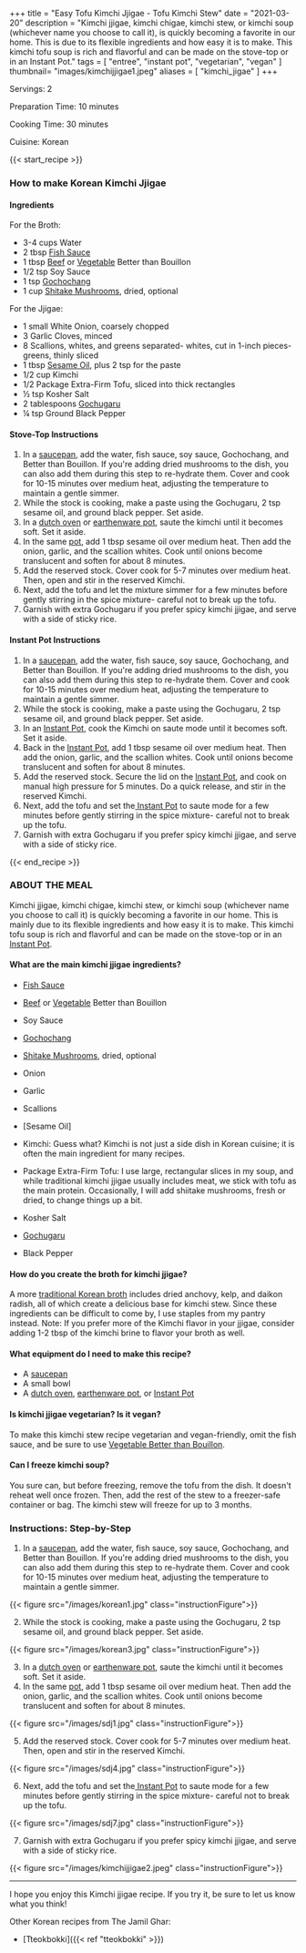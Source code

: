 
+++
title = "Easy Tofu Kimchi Jjigae - Tofu Kimchi Stew"
date = "2021-03-20"
description = "Kimchi jjigae, kimchi chigae, kimchi stew, or kimchi soup (whichever name you choose to call it), is quickly becoming a favorite in our home. This is due to its flexible ingredients and how easy it is to make. This kimchi tofu soup is rich and flavorful and can be made on the stove-top or in an Instant Pot."
tags = [
    "entree",
    "instant pot",
    "vegetarian",
    "vegan"
]
thumbnail= "images/kimchijjigae1.jpeg"
aliases = [
"kimchi_jigae"
]
+++

Servings: 2 <!--more-->

Preparation Time: 10 minutes 

Cooking Time: 30 minutes 

Cuisine: Korean

{{< start_recipe >}}

### How to make Korean Kimchi Jjigae

#### Ingredients  

For the Broth: 

* 3-4 cups Water
* 2 tbsp [Fish Sauce](https://amzn.to/3uYz9IW)
* 1 tbsp [Beef](https://amzn.to/3oM8L3W) or [Vegetable](https://amzn.to/3Atsuay) Better than Bouillon 
* 1/2 tsp Soy Sauce 
* 1 tsp [Gochochang](https://amzn.to/2NHrNZ3)
* 1 cup [Shitake Mushrooms](https://amzn.to/3I0K0YN), dried, optional 

For the Jjigae: 

* 1 small White Onion, coarsely chopped
* 3 Garlic Cloves, minced
* 8 Scallions, whites, and greens separated- whites, cut in 1-inch pieces- greens, thinly sliced
* 1 tbsp [Sesame Oil](https://amzn.to/3b72o2v), plus 2 tsp for the paste
* 1/2 cup Kimchi
* 1/2 Package Extra-Firm Tofu, sliced into thick rectangles   
* ½ tsp Kosher Salt
* 2 tablespoons [Gochugaru](https://amzn.to/2P1lLmx)
* ¼ tsp Ground Black Pepper

#### Stove-Top Instructions

1. In a [saucepan](https://amzn.to/3oKaYN7), add the water, fish sauce, soy sauce, Gochochang, and Better than Bouillon. If you're adding dried mushrooms to the dish, you can also add them during this step to re-hydrate them. Cover and cook for 10-15 minutes over medium heat, adjusting the temperature to maintain a gentle simmer. 
2. While the stock is cooking, make a paste using the Gochugaru, 2 tsp sesame oil, and ground black pepper. Set aside. 
3. In a [dutch oven](https://amzn.to/3lC91Pi) or [earthenware pot](https://amzn.to/3soWXDL), saute the kimchi until it becomes soft. Set it aside. 
4. In the same [pot]((https://amzn.to/3lC91Pi)), add 1 tbsp sesame oil over medium heat. Then add the onion, garlic, and the scallion whites. Cook until onions become translucent and soften for about 8 minutes. 
5. Add the reserved stock. Cover cook for 5-7 minutes over medium heat. Then, open and stir in the reserved Kimchi.
6. Next, add the tofu and let the mixture simmer for a few minutes before gently stirring in the spice mixture- careful not to break up the tofu. 
7. Garnish with extra Gochugaru if you prefer spicy kimchi jjigae, and serve with a side of sticky rice. 

#### Instant Pot Instructions

1. In a [saucepan](https://amzn.to/3oKaYN7), add the water, fish sauce, soy sauce, Gochochang, and Better than Bouillon. If you're adding dried mushrooms to the dish, you can also add them during this step to re-hydrate them. Cover and cook for 10-15 minutes over medium heat, adjusting the temperature to maintain a gentle simmer. 
2. While the stock is cooking, make a paste using the Gochugaru, 2 tsp sesame oil, and ground black pepper. Set aside. 
3. In an [Instant Pot](https://amzn.to/3DpZGSo), cook the Kimchi on saute mode until it becomes soft. Set it aside. 
4. Back in the [Instant Pot](https://amzn.to/3DpZGSo), add 1 tbsp sesame oil over medium heat. Then add the onion, garlic, and the scallion whites. Cook until onions become translucent and soften for about 8 minutes. 
5. Add the reserved stock. Secure the lid on the [Instant Pot](https://amzn.to/3DpZGSo), and cook on manual high pressure for 5 minutes. Do a quick release, and stir in the reserved Kimchi.
6. Next, add the tofu and set the[ Instant Pot](https://amzn.to/3DpZGSo) to saute mode for a few minutes before gently stirring in the spice mixture- careful not to break up the tofu. 
7. Garnish with extra Gochugaru if you prefer spicy kimchi jjigae, and serve with a side of sticky rice. 

{{< end_recipe >}}

### ABOUT THE MEAL

Kimchi jjigae, kimchi chigae, kimchi stew, or kimchi soup (whichever name you choose to call it) is quickly becoming a favorite in our home. This is mainly due to its flexible ingredients and how easy it is to make. This kimchi tofu soup is rich and flavorful and can be made on the stove-top or in an [Instant Pot](https://amzn.to/3DpZGSo).

#### What are the main kimchi jjigae ingredients?

* [Fish Sauce](https://amzn.to/3uYz9IW)

* [Beef](https://amzn.to/3oM8L3W) or [Vegetable](https://amzn.to/3Atsuay) Better than Bouillon 

* Soy Sauce 

* [Gochochang](https://amzn.to/2NHrNZ3)

* [Shitake Mushrooms](https://amzn.to/3I0K0YN), dried, optional 

* Onion

* Garlic

* Scallions

* [Sesame Oil]

* Kimchi: Guess what? Kimchi is not just a side dish in Korean cuisine; it is often the main ingredient for many recipes. 

* Package Extra-Firm Tofu: I use large, rectangular slices in my soup, and while traditional kimchi jjigae usually includes meat, we stick with tofu as the main protein. Occasionally, I will add shiitake mushrooms, fresh or dried, to change things up a bit. 

* Kosher Salt

* [Gochugaru](https://amzn.to/2P1lLmx)

* Black Pepper

#### How do you create the broth for kimchi jjigae? 

A more [traditional Korean broth](https://www.maangchi.com/recipe/kimchi-jjigae) includes dried anchovy, kelp, and daikon radish, all of which create a delicious base for kimchi stew. Since these ingredients can be difficult to come by, I use staples from my pantry instead. Note: If you prefer more of the Kimchi flavor in your jjigae, consider adding 1-2 tbsp of the kimchi brine to flavor your broth as well. 

#### What equipment do I need to make this recipe?

* A [saucepan](https://amzn.to/3oKaYN7)
* A small bowl 
* A [dutch oven](https://amzn.to/3lC91Pi), [earthenware pot](https://amzn.to/3soWXDL), or [Instant Pot](https://amzn.to/3DpZGSo)

#### Is kimchi jjigae vegetarian? Is it vegan?

To make this kimchi stew recipe vegetarian and vegan-friendly, omit the fish sauce, and be sure to use [Vegetable Better than Bouillon](https://amzn.to/3f8LK6e). 

#### Can I freeze kimchi soup? 

You sure can, but before freezing, remove the tofu from the dish. It doesn't reheat well once frozen. Then, add the rest of the stew to a freezer-safe container or bag. The kimchi stew will freeze for up to 3 months.

### Instructions: Step-by-Step

1. In a [saucepan](https://amzn.to/3oKaYN7), add the water, fish sauce, soy sauce, Gochochang, and Better than Bouillon. If you're adding dried mushrooms to the dish, you can also add them during this step to re-hydrate them. Cover and cook for 10-15 minutes over medium heat, adjusting the temperature to maintain a gentle simmer. 

{{< figure src="/images/korean1.jpg" class="instructionFigure">}}

2. While the stock is cooking, make a paste using the Gochugaru, 2 tsp sesame oil, and ground black pepper. Set aside. 

{{< figure src="/images/korean3.jpg" class="instructionFigure">}}

3. In a [dutch oven](https://amzn.to/3lC91Pi) or [earthenware pot](https://amzn.to/3soWXDL), saute the kimchi until it becomes soft. Set it aside. 
4. In the same [pot]((https://amzn.to/3lC91Pi)), add 1 tbsp sesame oil over medium heat. Then add the onion, garlic, and the scallion whites. Cook until onions become translucent and soften for about 8 minutes. 

{{< figure src="/images/sdj1.jpg" class="instructionFigure">}}

5. Add the reserved stock. Cover cook for 5-7 minutes over medium heat. Then, open and stir in the reserved Kimchi.

{{< figure src="/images/sdj4.jpg" class="instructionFigure">}}

6. Next, add the tofu and set the[ Instant Pot](https://amzn.to/3DpZGSo) to saute mode for a few minutes before gently stirring in the spice mixture- careful not to break up the tofu. 

{{< figure src="/images/sdj7.jpg" class="instructionFigure">}}

7. Garnish with extra Gochugaru if you prefer spicy kimchi jjigae, and serve with a side of sticky rice. 

{{< figure src="/images/kimchijjigae2.jpeg" class="instructionFigure">}}

----

I hope you enjoy this Kimchi jjigae recipe. If you try it, be sure to let us know what you think!

Other Korean recipes from The Jamil Ghar:

* [Tteokbokki]({{< ref "tteokbokki" >}})

